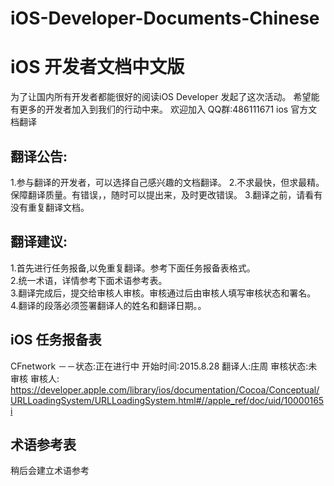 # iOS-Developer-Documents-Chinese
iOS 开发者文档中文版  
===================================  

为了让国内所有开发者都能很好的阅读iOS Developer 发起了这次活动。
希望能有更多的开发者加入到我们的行动中来。
欢迎加入  QQ群:486111671  ios 官方文档翻译

  
    
翻译公告:  
-----------------------------------  
1.参与翻译的开发者，可以选择自己感兴趣的文档翻译。
2.不求最快，但求最精。保障翻译质量。有错误，，随时可以提出来，及时更改错误。
3.翻译之前，请看有没有重复翻译文档。


翻译建议:
----------------------------------------------
1.首先进行任务报备,以免重复翻译。参考下面任务报备表格式。
<br>2.统一术语，详情参考下面术语参考表。\
3.翻译完成后，提交给审核人审核。审核通过后由审核人填写审核状态和署名。
4.翻译的段落必须签署翻译人的姓名和翻译日期。。
    
iOS 任务报备表
---------------------------------------------


CFnetwork －－状态:正在进行中 开始时间:2015.8.28  翻译人:庄周  审核状态:未审核  审核人:
https://developer.apple.com/library/ios/documentation/Cocoa/Conceptual/URLLoadingSystem/URLLoadingSystem.html#//apple_ref/doc/uid/10000165i


术语参考表
----------------------------------------------
稍后会建立术语参考











